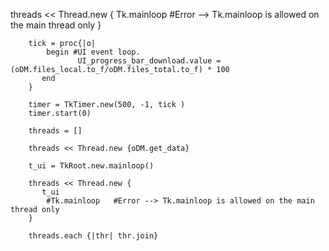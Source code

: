  threads << Thread.new {
        Tk.mainloop   #Error --> Tk.mainloop is allowed on the main thread only
    }



```    
    tick = proc{|o|
        begin #UI event loop.
               UI_progress_bar_download.value = (oDM.files_local.to_f/oDM.files_total.to_f) * 100
       end
    }

    timer = TkTimer.new(500, -1, tick )
    timer.start(0)

    threads = []

    threads << Thread.new {oDM.get_data}

    t_ui = TkRoot.new.mainloop()

    threads << Thread.new {
       t_ui
        #Tk.mainloop   #Error --> Tk.mainloop is allowed on the main thread only
    }

    threads.each {|thr| thr.join}
```
